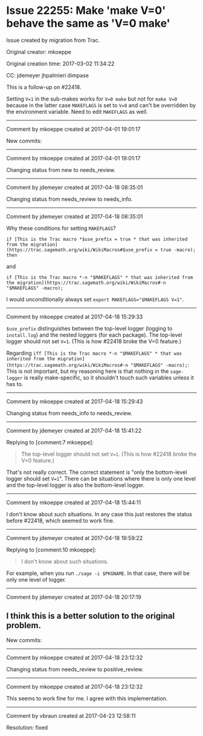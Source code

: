 # Issue 22255: Make 'make V=0' behave the same as 'V=0 make'

Issue created by migration from Trac.

Original creator: mkoeppe

Original creation time: 2017-03-02 11:34:22

CC:  jdemeyer jhpalmieri dimpase

This is a follow-up on #22418.

Setting `V=1` in the sub-makes works for `V=0 make` but not for `make V=0` because in the latter case `MAKEFLAGS` is set to `V=0` and can't be overridden by the environment variable. Need to edit `MAKEFLAGS` as well.


---

Comment by mkoeppe created at 2017-04-01 19:01:17

New commits:


---

Comment by mkoeppe created at 2017-04-01 19:01:17

Changing status from new to needs_review.


---

Comment by jdemeyer created at 2017-04-18 08:35:01

Changing status from needs_review to needs_info.


---

Comment by jdemeyer created at 2017-04-18 08:35:01

Why these conditions for setting `MAKEFLAGS`?

```
if [This is the Trac macro *$use_prefix = true * that was inherited from the migration](https://trac.sagemath.org/wiki/WikiMacros#$use_prefix = true -macro); then
```

and

```
if [This is the Trac macro *-n "$MAKEFLAGS" * that was inherited from the migration](https://trac.sagemath.org/wiki/WikiMacros#-n "$MAKEFLAGS" -macro);
```


I would unconditionally always set `export MAKEFLAGS="$MAKEFLAGS V=1"`.


---

Comment by mkoeppe created at 2017-04-18 15:29:33

`$use_prefix` distinguishes between the top-level logger (logging to `install.log`) and the nested loggers (for each package). 
The top-level logger should not set `V=1`. (This is how #22418 broke the V=0 feature.)

Regarding `iff [This is the Trac macro *-n "$MAKEFLAGS" * that was inherited from the migration](https://trac.sagemath.org/wiki/WikiMacros#-n "$MAKEFLAGS" -macro);`: This is not important, but my reasoning here is that nothing in the `sage-logger` is really make-specific, so it shouldn't touch such variables unless it has to.


---

Comment by mkoeppe created at 2017-04-18 15:29:43

Changing status from needs_info to needs_review.


---

Comment by jdemeyer created at 2017-04-18 15:41:22

Replying to [comment:7 mkoeppe]:
> The top-level logger should not set `V=1`. (This is how #22418 broke the V=0 feature.)

That's not really correct. The correct statement is "only the bottom-level logger should set `V=1`". There can be situations where there is only one level and the top-level logger is also the bottom-level logger.


---

Comment by mkoeppe created at 2017-04-18 15:44:11

I don't know about such situations. In any case this just restores the status before #22418, which seemed to work fine.


---

Comment by jdemeyer created at 2017-04-18 19:59:22

Replying to [comment:10 mkoeppe]:
> I don't know about such situations.

For example, when you run `./sage -i $PKGNAME`. In that case, there will be only one level of logger.


---

Comment by jdemeyer created at 2017-04-18 20:17:19

I think this is a better solution to the original problem.
----
New commits:


---

Comment by mkoeppe created at 2017-04-18 23:12:32

Changing status from needs_review to positive_review.


---

Comment by mkoeppe created at 2017-04-18 23:12:32

This seems to work fine for me. I agree with this implementation.


---

Comment by vbraun created at 2017-04-23 12:58:11

Resolution: fixed
